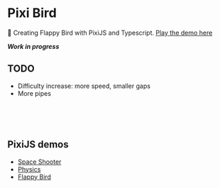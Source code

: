 # Pixi Bird

🦆 Creating Flappy Bird with PixiJS and Typescript. [Play the demo here](https://kokodoko.github.io/pixibird/)

***Work in progress***

## TODO

- Difficulty increase: more speed, smaller gaps
- More pipes

<br>
<br>
<br>

## PixiJS demos

- [Space Shooter](https://github.com/KokoDoko/pixidust)
- [Physics](https://github.com/KokoDoko/piximatters)
- [Flappy Bird](https://github.com/KokoDoko/pixibird.git)
